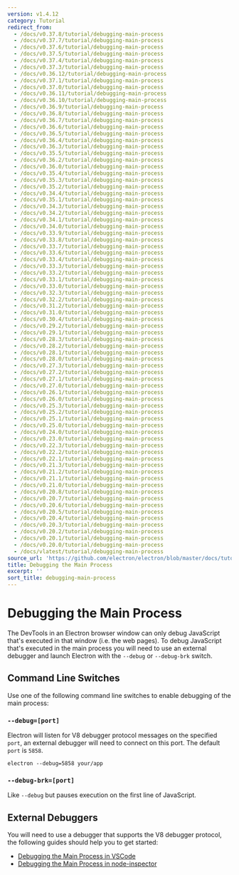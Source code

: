 ```yaml
---
version: v1.4.12
category: Tutorial
redirect_from:
  - /docs/v0.37.8/tutorial/debugging-main-process
  - /docs/v0.37.7/tutorial/debugging-main-process
  - /docs/v0.37.6/tutorial/debugging-main-process
  - /docs/v0.37.5/tutorial/debugging-main-process
  - /docs/v0.37.4/tutorial/debugging-main-process
  - /docs/v0.37.3/tutorial/debugging-main-process
  - /docs/v0.36.12/tutorial/debugging-main-process
  - /docs/v0.37.1/tutorial/debugging-main-process
  - /docs/v0.37.0/tutorial/debugging-main-process
  - /docs/v0.36.11/tutorial/debugging-main-process
  - /docs/v0.36.10/tutorial/debugging-main-process
  - /docs/v0.36.9/tutorial/debugging-main-process
  - /docs/v0.36.8/tutorial/debugging-main-process
  - /docs/v0.36.7/tutorial/debugging-main-process
  - /docs/v0.36.6/tutorial/debugging-main-process
  - /docs/v0.36.5/tutorial/debugging-main-process
  - /docs/v0.36.4/tutorial/debugging-main-process
  - /docs/v0.36.3/tutorial/debugging-main-process
  - /docs/v0.35.5/tutorial/debugging-main-process
  - /docs/v0.36.2/tutorial/debugging-main-process
  - /docs/v0.36.0/tutorial/debugging-main-process
  - /docs/v0.35.4/tutorial/debugging-main-process
  - /docs/v0.35.3/tutorial/debugging-main-process
  - /docs/v0.35.2/tutorial/debugging-main-process
  - /docs/v0.34.4/tutorial/debugging-main-process
  - /docs/v0.35.1/tutorial/debugging-main-process
  - /docs/v0.34.3/tutorial/debugging-main-process
  - /docs/v0.34.2/tutorial/debugging-main-process
  - /docs/v0.34.1/tutorial/debugging-main-process
  - /docs/v0.34.0/tutorial/debugging-main-process
  - /docs/v0.33.9/tutorial/debugging-main-process
  - /docs/v0.33.8/tutorial/debugging-main-process
  - /docs/v0.33.7/tutorial/debugging-main-process
  - /docs/v0.33.6/tutorial/debugging-main-process
  - /docs/v0.33.4/tutorial/debugging-main-process
  - /docs/v0.33.3/tutorial/debugging-main-process
  - /docs/v0.33.2/tutorial/debugging-main-process
  - /docs/v0.33.1/tutorial/debugging-main-process
  - /docs/v0.33.0/tutorial/debugging-main-process
  - /docs/v0.32.3/tutorial/debugging-main-process
  - /docs/v0.32.2/tutorial/debugging-main-process
  - /docs/v0.31.2/tutorial/debugging-main-process
  - /docs/v0.31.0/tutorial/debugging-main-process
  - /docs/v0.30.4/tutorial/debugging-main-process
  - /docs/v0.29.2/tutorial/debugging-main-process
  - /docs/v0.29.1/tutorial/debugging-main-process
  - /docs/v0.28.3/tutorial/debugging-main-process
  - /docs/v0.28.2/tutorial/debugging-main-process
  - /docs/v0.28.1/tutorial/debugging-main-process
  - /docs/v0.28.0/tutorial/debugging-main-process
  - /docs/v0.27.3/tutorial/debugging-main-process
  - /docs/v0.27.2/tutorial/debugging-main-process
  - /docs/v0.27.1/tutorial/debugging-main-process
  - /docs/v0.27.0/tutorial/debugging-main-process
  - /docs/v0.26.1/tutorial/debugging-main-process
  - /docs/v0.26.0/tutorial/debugging-main-process
  - /docs/v0.25.3/tutorial/debugging-main-process
  - /docs/v0.25.2/tutorial/debugging-main-process
  - /docs/v0.25.1/tutorial/debugging-main-process
  - /docs/v0.25.0/tutorial/debugging-main-process
  - /docs/v0.24.0/tutorial/debugging-main-process
  - /docs/v0.23.0/tutorial/debugging-main-process
  - /docs/v0.22.3/tutorial/debugging-main-process
  - /docs/v0.22.2/tutorial/debugging-main-process
  - /docs/v0.22.1/tutorial/debugging-main-process
  - /docs/v0.21.3/tutorial/debugging-main-process
  - /docs/v0.21.2/tutorial/debugging-main-process
  - /docs/v0.21.1/tutorial/debugging-main-process
  - /docs/v0.21.0/tutorial/debugging-main-process
  - /docs/v0.20.8/tutorial/debugging-main-process
  - /docs/v0.20.7/tutorial/debugging-main-process
  - /docs/v0.20.6/tutorial/debugging-main-process
  - /docs/v0.20.5/tutorial/debugging-main-process
  - /docs/v0.20.4/tutorial/debugging-main-process
  - /docs/v0.20.3/tutorial/debugging-main-process
  - /docs/v0.20.2/tutorial/debugging-main-process
  - /docs/v0.20.1/tutorial/debugging-main-process
  - /docs/v0.20.0/tutorial/debugging-main-process
  - /docs/vlatest/tutorial/debugging-main-process
source_url: 'https://github.com/electron/electron/blob/master/docs/tutorial/debugging-main-process.md'
title: Debugging the Main Process
excerpt: ''
sort_title: debugging-main-process
---
```

# Debugging the Main Process

The DevTools in an Electron browser window can only debug JavaScript that's executed in that window (i.e. the web pages). To debug JavaScript that's executed in the main process you will need to use an external debugger and launch Electron with the `--debug` or `--debug-brk` switch.

## Command Line Switches

Use one of the following command line switches to enable debugging of the main process:

### `--debug=[port]`

Electron will listen for V8 debugger protocol messages on the specified `port`, an external debugger will need to connect on this port. The default `port` is `5858`.

    electron --debug=5858 your/app

### `--debug-brk=[port]`

Like `--debug` but pauses execution on the first line of JavaScript.

## External Debuggers

You will need to use a debugger that supports the V8 debugger protocol, the following guides should help you to get started:

*   [Debugging the Main Process in VSCode]({{site.baseurl}}/docs/tutorial/debugging-main-process-vscode)
*   [Debugging the Main Process in node-inspector]({{site.baseurl}}/docs/tutorial/debugging-main-process-node-inspector)
